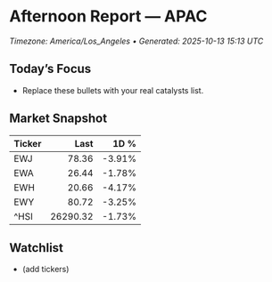 # Afternoon Report — APAC
_Timezone: America/Los_Angeles • Generated: 2025-10-13 15:13 UTC_

## Today’s Focus
- Replace these bullets with your real catalysts list.

## Market Snapshot
| Ticker | Last | 1D % |
|---|---:|---:|
| EWJ | 78.36 | -3.91% |
| EWA | 26.44 | -1.78% |
| EWH | 20.66 | -4.17% |
| EWY | 80.72 | -3.25% |
| ^HSI | 26290.32 | -1.73% |

## Watchlist
- (add tickers)
